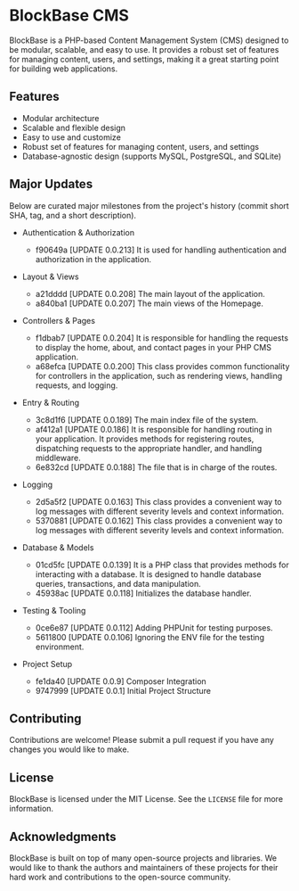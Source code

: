 # BlockBase CMS

BlockBase is a PHP-based Content Management System (CMS) designed to be modular, scalable, and easy to use. It provides a robust set of features for managing content, users, and settings, making it a great starting point for building web applications.

## Features

* Modular architecture
* Scalable and flexible design
* Easy to use and customize
* Robust set of features for managing content, users, and settings
* Database-agnostic design (supports MySQL, PostgreSQL, and SQLite)

## Major Updates

Below are curated major milestones from the project's history (commit short SHA, tag, and a short description).

- Authentication & Authorization
	- f90649a [UPDATE 0.0.213] It is used for handling authentication and authorization in the application.

- Layout & Views
	- a21dddd [UPDATE 0.0.208] The main layout of the application.
	- a840ba1 [UPDATE 0.0.207] The main views of the Homepage.

- Controllers & Pages
	- f1dbab7 [UPDATE 0.0.204] It is responsible for handling the requests to display the home, about, and contact pages in your PHP CMS application.
	- a68efca [UPDATE 0.0.200] This class provides common functionality for controllers in the application, such as rendering views, handling requests, and logging.

- Entry & Routing
	- 3c8d1f6 [UPDATE 0.0.189] The main index file of the system.
	- af412a1 [UPDATE 0.0.186] It is responsible for handling routing in your application. It provides methods for registering routes, dispatching requests to the appropriate handler, and handling middleware.
	- 6e832cd [UPDATE 0.0.188] The file that is in charge of the routes.

- Logging
	- 2d5a5f2 [UPDATE 0.0.163] This class provides a convenient way to log messages with different severity levels and context information.
	- 5370881 [UPDATE 0.0.162] This class provides a convenient way to log messages with different severity levels and context information.

- Database & Models
	- 01cd5fc [UPDATE 0.0.139] It is a PHP class that provides methods for interacting with a database. It is designed to handle database queries, transactions, and data manipulation.
	- 45938ac [UPDATE 0.0.118] Initializes the database handler.

- Testing & Tooling
	- 0ce6e87 [UPDATE 0.0.112] Adding PHPUnit for testing purposes.
	- 5611800 [UPDATE 0.0.106] Ignoring the ENV file for the testing environment.

- Project Setup
	- fe1da40 [UPDATE 0.0.9] Composer Integration
	- 9747999 [UPDATE 0.0.1] Initial Project Structure

## Contributing

Contributions are welcome! Please submit a pull request if you have any changes you would like to make.

## License

BlockBase is licensed under the MIT License. See the `LICENSE` file for more information.

## Acknowledgments

BlockBase is built on top of many open-source projects and libraries. We would like to thank the authors and maintainers of these projects for their hard work and contributions to the open-source community.
